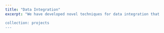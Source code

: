 ```yaml
---
title: "Data Integration"
excerpt: "We have developed novel techniques for data integration that enable institutions to link data records efficiently. Our approaches achieve strong privacy protection providing data confidentiality during the integration process. We have designed similarity-based record linkage techniques that are scalable and robust against noise in the data.

collection: projects
---
```


